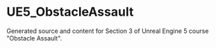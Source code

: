 # UE5_ObstacleAssault
Generated source and content for Section 3 of Unreal Engine 5 course "Obstacle Assault".
